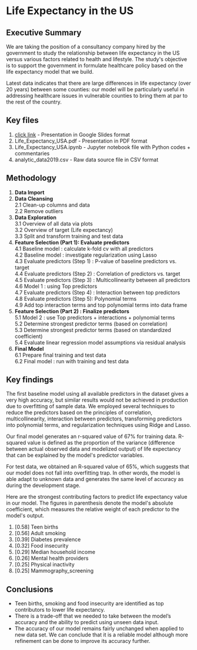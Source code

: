 # Life Expectancy in the US

## Executive Summary
We are taking the position of a consultancy company hired by the government to study the relationship between life expectancy in the US versus various factors related to health and lifestyle. The study's objective is to support the government in formulate healthcare policy based on the life expectancy model that we build.

Latest data indicates that there are large differences in life expectancy (over 20 years) between some counties: our model will be particularly useful in addressing healthcare issues in vulnerable counties to bring them at par to the rest of the country.

## Key files
1. <a href="https://docs.google.com/presentation/d/1lvWhw1TjPNJF9uzwCESKHKAFMNPAXIG8evZ8uMbkQ2M/edit?usp=sharing">click link</a> - Presentation in Google Slides format
2. Life_Expectancy_USA.pdf - Presentation in PDF format
3. Life_Expectancy_USA.ipynb - Jupyter notebook file with Python codes + commentaries
4. analytic_data2019.csv - Raw data source file in CSV format

## Methodology
1. **Data Import**
2. **Data Cleansing**  
  2.1 Clean-up columns and data  
  2.2 Remove outliers  
3. **Data Exploration**  
  3.1 Overview of all data via plots  
  3.2 Overview of target (Life expectancy)  
  3.3 Split and transform training and test data
4. **Feature Selection (Part 1): Evaluate predictors**  
  4.1 Baseline model : calculate k-fold cv with all predictors  
  4.2 Baseline model : investigate regularization using Lasso  
  4.3 Evaluate predictors (Step 1) : P-value of baseline predictors vs. target  
  4.4 Evaluate predictors (Step 2) : Correlation of predictors vs. target  
  4.5 Evaluate predictors (Step 3) : Multicollinearity between all predictors  
  4.6 Model 1 : using Top predictors  
  4.7 Evaluate predictors (Step 4) : Interaction between top predictors  
  4.8 Evaluate predictors (Step 5): Polynomial terms  
  4.9 Add top interaction terms and top polynomial terms into data frame  
5. **Feature Selection (Part 2) : Finalize predictors**  
  5.1 Model 2 : use Top predictors + interactions + polynomial terms  
  5.2 Determine strongest predictor terms (based on correlation)  
  5.3 Determine strongest predictor terms (based on standardized coefficient)  
  5.4 Evaluate linear regression model assumptions via residual analysis  
6. **Final Model**  
  6.1 Prepare final training and test data  
  6.2 Final model : run with training and test data

## Key findings

The first baseline model using all available predictors in the dataset gives a very high accuracy, but similar results would not be achieved in production due to overfitting of sample data. We employed several techniques to reduce the predictors based on the principles of correlation, multicollinearity, interaction between predictors, transforming predictors into polynomial terms, and regularization techniques using Ridge and Lasso.

Our final model generates an r-squared value of 67% for training data. R-squared value is defined as the proportion of the variance (difference between actual observed data and modelized output) of life expectancy that can be explained by the model's predictor variables.

For test data, we obtained an R-squared value of 65%, which suggests that our model does not fall into overfitting trap. In other words, the model is able adapt to unknown data and generates the same level of accuracy as during the development stage.

Here are the strongest contributing factors to predict life expectancy value in our model. The figures in parenthesis denote the model's absolute coefficient, which measures the relative weight of each predictor to the model's output.
1. [0.58] Teen births
2. [0.56] Adult smoking
3. [0.39] Diabetes prevalence
4. [0.32] Food insecurity
5. [0.29] Median household income
6. [0.26] Mental health providers
7. [0.25] Physical inactivity
8. [0.25] Mammography_screening

## Conclusions
- Teen births, smoking and food insecurity are identified as top contributors to lower life expectancy.
- There is a trade-off that we needed to take between the model’s accuracy and the ability to predict using unseen data input.
- The accuracy of our model remains fairly unchanged when applied to new data set. We can conclude that it is a reliable model although more refinement can be done to improve its accuracy further.


